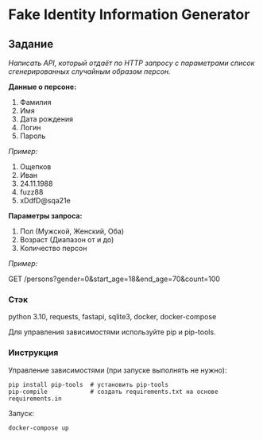 # Fake Identity Information Generator

## Задание

*Написать API, который отдаёт по HTTP запросу с параметрами список сгенерированных случайным образом персон.*



__Данные о персоне:__

1. Фамилия
2. Имя
3. Дата рождения
4. Логин
5. Пароль


*Пример:*

1. Ощепков
2. Иван
3. 24.11.1988
4. fuzz88
5. xDdfD@sqa21e



__Параметры запроса:__

1. Пол (Мужской, Женский, Оба)
2. Возраст (Диапазон от и до)
3. Количество персон

*Пример:*

GET /persons?gender=0&start_age=18&end_age=70&count=100


### Cтэк

python 3.10, requests, fastapi, sqlite3, docker, docker-compose

Для управления зависимостями используйте pip и pip-tools.


### Инструкция

Управление зависимостями (при запуске выполнять не нужно):
```
pip install pip-tools  # установить pip-tools
pip-compile            # создать requirements.txt на основе requirements.in
```

Запуск:
```
docker-compose up
```